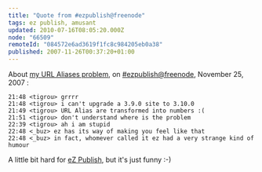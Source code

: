 ```yaml
---
title: "Quote from #ezpublish@freenode"
tags: ez publish, amusant
updated: 2010-07-16T08:05:20.000Z
node: "66509"
remoteId: "084572e6ad3619f1fc8c984205eb0a38"
published: 2007-11-26T00:37:20+01:00
---
```


About [my URL Aliases problem](/post/url-aliases-transformed-into-numbers-when-upgrading-to-ez-publish-3-10-0), on [#ezpublish@freenode](http://ezpedia.org/wiki/en/ez/irc), November 25, 2007 :

``` 
21:48 <tigrou> grrrr
21:48 <tigrou> i can't upgrade a 3.9.0 site to 3.10.0
21:49 <tigrou> URL Alias are transformed into numbers :(
21:51 <tigrou> don't understand where is the problem
22:39 <tigrou> ah i am stupid
22:48 <_buz> ez has its way of making you feel like that
22:48 <_buz> in fact, whomever called it ez had a very strange kind of humour
```


A little bit hard for [eZ Publish](/tag/ez-publish), but it's just funny :-)

